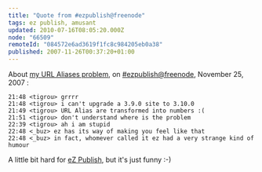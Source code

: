 ```yaml
---
title: "Quote from #ezpublish@freenode"
tags: ez publish, amusant
updated: 2010-07-16T08:05:20.000Z
node: "66509"
remoteId: "084572e6ad3619f1fc8c984205eb0a38"
published: 2007-11-26T00:37:20+01:00
---
```


About [my URL Aliases problem](/post/url-aliases-transformed-into-numbers-when-upgrading-to-ez-publish-3-10-0), on [#ezpublish@freenode](http://ezpedia.org/wiki/en/ez/irc), November 25, 2007 :

``` 
21:48 <tigrou> grrrr
21:48 <tigrou> i can't upgrade a 3.9.0 site to 3.10.0
21:49 <tigrou> URL Alias are transformed into numbers :(
21:51 <tigrou> don't understand where is the problem
22:39 <tigrou> ah i am stupid
22:48 <_buz> ez has its way of making you feel like that
22:48 <_buz> in fact, whomever called it ez had a very strange kind of humour
```


A little bit hard for [eZ Publish](/tag/ez-publish), but it's just funny :-)

